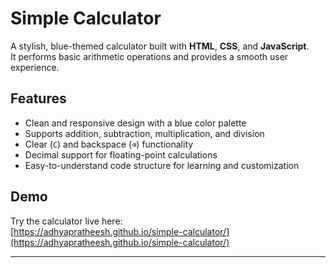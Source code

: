 # Simple Calculator

A stylish, blue-themed calculator built with **HTML**, **CSS**, and **JavaScript**.  
It performs basic arithmetic operations and provides a smooth user experience.



## Features

- Clean and responsive design with a blue color palette  
- Supports addition, subtraction, multiplication, and division  
- Clear (`C`) and backspace (`⌫`) functionality  
- Decimal support for floating-point calculations  
- Easy-to-understand code structure for learning and customization

## Demo

Try the calculator live here:  
[https://adhyapratheesh.github.io/simple-calculator/](https://adhyapratheesh.github.io/simple-calculator/)

---

